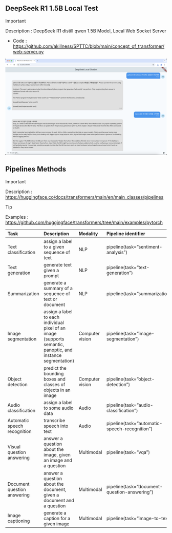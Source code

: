 ## DeepSeek R1 1.5B Local Test

> [!IMPORTANT] 
> Description : DeepSeek R1 distill qwen 1.5B Model, Local Web Socket Server 
> - Code : https://github.com/akillness/SPTTC/blob/main/concept_of_transformer/web-server.py

<img src="imgs/chatbot_system_for_readme.png">

## Pipelines Methods

> [!IMPORTANT] 
> Description : <https://huggingface.co/docs/transformers/main/en/main_classes/pipelines>

> [!TIP]
> Examples : <https://github.com/huggingface/transformers/tree/main/examples/pytorch>


|Task| Description| Modality| Pipeline identifier|
|:--- | :--- | :---| :--- |
|Text classification|assign a label to a given sequence of text	|NLP|pipeline(task=“sentiment-analysis”)|
|Text generation | generate text given a prompt|NLP|pipeline(task=“text-generation”)|
|Summarization|generate a summary of a sequence of text or document|NLP|pipeline(task=“summarization”)|Image classification	assign a label to an image|Computer vision	pipeline(task=“image-classification”)|
|Image segmentation|assign a label to each individual pixel of an image (supports semantic, panoptic, and instance segmentation)|Computer vision|pipeline(task=“image-segmentation”)|
|Object detection| predict the bounding boxes and classes of objects in an image|Computer vision|pipeline(task=“object-detection”)|
|Audio classification|assign a label to some audio data | Audio | pipeline(task=“audio-classification”)|
|Automatic speech recognition|transcribe speech into text | Audio |pipeline(task=“automatic-speech-recognition”)|
|Visual question answering | answer a question about the image, given an image and a question|Multimodal|pipeline(task=“vqa”)|
|Document question answering | answer a question about the document, given a document and a question|Multimodal | pipeline(task=“document-question-answering”)|
|Image captioning | generate a caption for a given image | Multimodal |pipeline(task=“image-to-text”)|